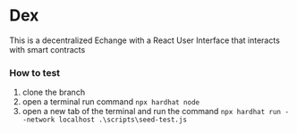 # Dex

This is a decentralized Echange with a React User Interface that interacts with smart contracts

### How to test

1. clone the branch
2. open a terminal run command `npx hardhat node`
3. open a new tab of the terminal and run the command `npx hardhat run --network localhost .\scripts\seed-test.js`
